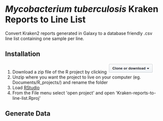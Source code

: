 # *Mycobacterium tuberculosis* Kraken Reports to Line List

Convert Kraken2 reports generated in Galaxy to a database friendly .csv line list containing one sample per line. 

## Installation

1. Download a zip file of the R project by clicking ![](https://raw.githubusercontent.com/TheZetner/picturehosting/master/clone-or-download.png)  
2. Unzip where you want the project to live on your computer (eg. Documents/R_projects/) and rename the folder  
3. Load [RStudio](https://www.rstudio.com/)   
4. From the File menu select 'open project' and open 'Kraken-reports-to-line-list.Rproj'

## Generate Data
